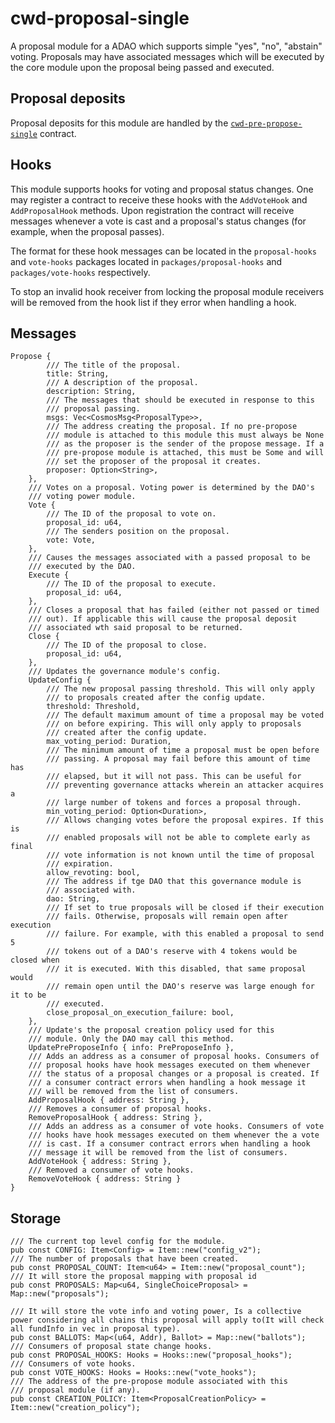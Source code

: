 # cwd-proposal-single

A proposal module for a ADAO which supports simple "yes", "no",
"abstain" voting. Proposals may have associated messages which will be
executed by the core module upon the proposal being passed and
executed.

## Proposal deposits

Proposal deposits for this module are handled by the
[`cwd-pre-propose-single`](../../pre-propose/cwd-pre-propose-single)
contract.

## Hooks

This module supports hooks for voting and proposal status changes. One
may register a contract to receive these hooks with the `AddVoteHook`
and `AddProposalHook` methods. Upon registration the contract will
receive messages whenever a vote is cast and a proposal's status
changes (for example, when the proposal passes).

The format for these hook messages can be located in the
`proposal-hooks` and `vote-hooks` packages located in
`packages/proposal-hooks` and `packages/vote-hooks` respectively.

To stop an invalid hook receiver from locking the proposal module
receivers will be removed from the hook list if they error when
handling a hook.

## Messages
```
Propose {
        /// The title of the proposal.
        title: String,
        /// A description of the proposal.
        description: String,
        /// The messages that should be executed in response to this
        /// proposal passing.
        msgs: Vec<CosmosMsg<ProposalType>>,
        /// The address creating the proposal. If no pre-propose
        /// module is attached to this module this must always be None
        /// as the proposer is the sender of the propose message. If a
        /// pre-propose module is attached, this must be Some and will
        /// set the proposer of the proposal it creates.
        proposer: Option<String>,
    },
    /// Votes on a proposal. Voting power is determined by the DAO's
    /// voting power module.
    Vote {
        /// The ID of the proposal to vote on.
        proposal_id: u64,
        /// The senders position on the proposal.
        vote: Vote,
    },
    /// Causes the messages associated with a passed proposal to be
    /// executed by the DAO.
    Execute {
        /// The ID of the proposal to execute.
        proposal_id: u64,
    },
    /// Closes a proposal that has failed (either not passed or timed
    /// out). If applicable this will cause the proposal deposit
    /// associated wth said proposal to be returned.
    Close {
        /// The ID of the proposal to close.
        proposal_id: u64,
    },
    /// Updates the governance module's config.
    UpdateConfig {
        /// The new proposal passing threshold. This will only apply
        /// to proposals created after the config update.
        threshold: Threshold,
        /// The default maximum amount of time a proposal may be voted
        /// on before expiring. This will only apply to proposals
        /// created after the config update.
        max_voting_period: Duration,
        /// The minimum amount of time a proposal must be open before
        /// passing. A proposal may fail before this amount of time has
        /// elapsed, but it will not pass. This can be useful for
        /// preventing governance attacks wherein an attacker acquires a
        /// large number of tokens and forces a proposal through.
        min_voting_period: Option<Duration>,
        /// Allows changing votes before the proposal expires. If this is
        /// enabled proposals will not be able to complete early as final
        /// vote information is not known until the time of proposal
        /// expiration.
        allow_revoting: bool,
        /// The address if tge DAO that this governance module is
        /// associated with.
        dao: String,
        /// If set to true proposals will be closed if their execution
        /// fails. Otherwise, proposals will remain open after execution
        /// failure. For example, with this enabled a proposal to send 5
        /// tokens out of a DAO's reserve with 4 tokens would be closed when
        /// it is executed. With this disabled, that same proposal would
        /// remain open until the DAO's reserve was large enough for it to be
        /// executed.
        close_proposal_on_execution_failure: bool,
    },
    /// Update's the proposal creation policy used for this
    /// module. Only the DAO may call this method.
    UpdatePreProposeInfo { info: PreProposeInfo },
    /// Adds an address as a consumer of proposal hooks. Consumers of
    /// proposal hooks have hook messages executed on them whenever
    /// the status of a proposal changes or a proposal is created. If
    /// a consumer contract errors when handling a hook message it
    /// will be removed from the list of consumers.
    AddProposalHook { address: String },
    /// Removes a consumer of proposal hooks.
    RemoveProposalHook { address: String },
    /// Adds an address as a consumer of vote hooks. Consumers of vote
    /// hooks have hook messages executed on them whenever the a vote
    /// is cast. If a consumer contract errors when handling a hook
    /// message it will be removed from the list of consumers.
    AddVoteHook { address: String },
    /// Removed a consumer of vote hooks.
    RemoveVoteHook { address: String }
}
```


## Storage
```
/// The current top level config for the module. 
pub const CONFIG: Item<Config> = Item::new("config_v2");
/// The number of proposals that have been created.
pub const PROPOSAL_COUNT: Item<u64> = Item::new("proposal_count");
/// It will store the proposal mapping with proposal id
pub const PROPOSALS: Map<u64, SingleChoiceProposal> = Map::new("proposals");

/// It will store the vote info and voting power, Is a collective power considering all chains this proposal will apply to(It will check all fundInfo in vec in proposal type).
pub const BALLOTS: Map<(u64, Addr), Ballot> = Map::new("ballots");
/// Consumers of proposal state change hooks.
pub const PROPOSAL_HOOKS: Hooks = Hooks::new("proposal_hooks");
/// Consumers of vote hooks.
pub const VOTE_HOOKS: Hooks = Hooks::new("vote_hooks");
/// The address of the pre-propose module associated with this
/// proposal module (if any).
pub const CREATION_POLICY: Item<ProposalCreationPolicy> = Item::new("creation_policy");
